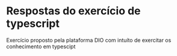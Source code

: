 # Respostas do exercício de typescript

<p>Exercício proposto pela plataforma DIO com intuíto de exercitar os conhecimento em typescipt</p>
